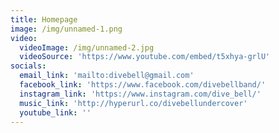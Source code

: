 ```yaml
---
title: Homepage
image: /img/unnamed-1.png
video:
  videoImage: /img/unnamed-2.jpg
  videoSource: 'https://www.youtube.com/embed/t5xhya-grlU'
socials:
  email_link: 'mailto:divebell@gmail.com'
  facebook_link: 'https://www.facebook.com/divebellband/'
  instagram_link: 'https://www.instagram.com/dive_bell/'
  music_link: 'http://hyperurl.co/divebellundercover'
  youtube_link: ''
---
```


